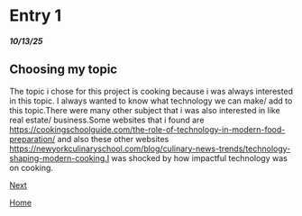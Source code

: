 # Entry 1
##### 10/13/25
## Choosing my topic

The topic i chose for this project is cooking because i was always interested in this topic. I always wanted to know what technology we can make/ add to this topic.There were many other subject that i was also interested in like real estate/ business.Some websites that i found are https://cookingschoolguide.com/the-role-of-technology-in-modern-food-preparation/ and also these other websites https://newyorkculinaryschool.com/blog/culinary-news-trends/technology-shaping-modern-cooking.I was shocked by how impactful technology was on cooking.

[Next](entry02.md)

[Home](../README.md)
